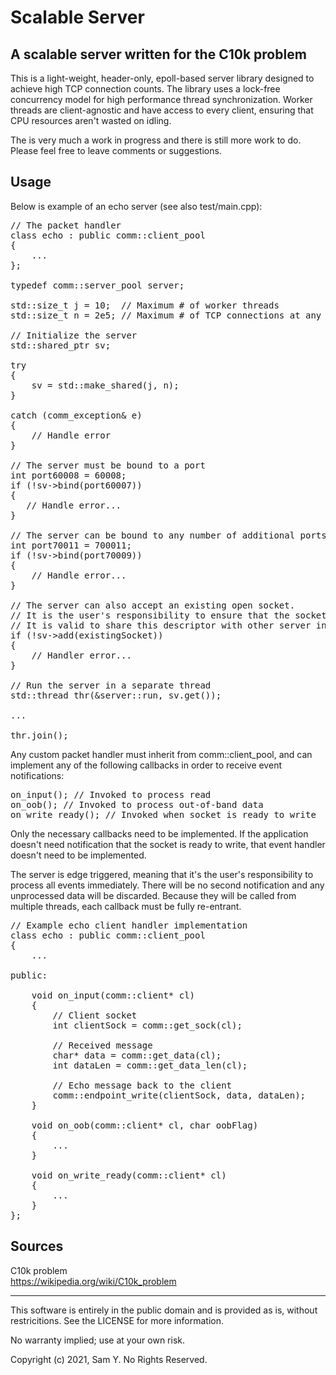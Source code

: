 # Scalable Server
A scalable server written for the C10k problem
--------------------------------------------------------------------------------

This is a light-weight, header-only, epoll-based server library designed to achieve high TCP connection counts. The library uses a lock-free concurrency model for high performance thread synchronization. Worker threads are client-agnostic and have access to every client, ensuring that CPU resources aren't wasted on idling.

The is very much a work in progress and there is still more work to do. Please feel free to leave comments or suggestions.


Usage
--------------------------------------------------------------------------------
Below is example of an echo server (see also test/main.cpp):

<pre>
// The packet handler
class echo : public comm::client_pool 
{
    ...
};

typedef comm::server_pool<echo> server;

std::size_t j = 10;  // Maximum # of worker threads
std::size_t n = 2e5; // Maximum # of TCP connections at any one time. Any connection attempts past this threshold will be dropped.

// Initialize the server
std::shared_ptr<server> sv;

try
{
    sv = std::make_shared<server>(j, n);
}

catch (comm_exception& e) 
{
    // Handle error
}

// The server must be bound to a port
int port60008 = 60008;
if (!sv->bind(port60007)) 
{
   // Handle error...
}

// The server can be bound to any number of additional ports
int port70011 = 700011;
if (!sv->bind(port70009))
{
    // Handle error...
}

// The server can also accept an existing open socket. 
// It is the user's responsibility to ensure that the socket is valid, bound to port, listening, and set to non-blocking (see O_NONBLOCK in the fcntl man page).
// It is valid to share this descriptor with other server instances.
if (!sv->add(existingSocket))
{
    // Handler error...
}

// Run the server in a separate thread
std::thread thr(&server::run, sv.get());

...

thr.join();
</pre>

Any custom packet handler must inherit from comm::client_pool, and can implement any of the following callbacks in order to receive event notifications:

<pre>
on_input(); // Invoked to process read
on_oob(); // Invoked to process out-of-band data
on_write_ready(); // Invoked when socket is ready to write
</pre>

Only the necessary callbacks need to be implemented. If the application doesn't need notification that the socket is ready to write, that event handler doesn't need to be implemented.

The server is edge triggered, meaning that it's the user's responsibility to process all events immediately. There will be no second notification and any unprocessed data will be discarded. Because they will be called from multiple threads, each callback must be fully re-entrant.

<pre>
// Example echo client handler implementation
class echo : public comm::client_pool<echo> 
{
    ...

public:

    void on_input(comm::client* cl) 
    {
        // Client socket
        int clientSock = comm::get_sock(cl);

        // Received message
        char* data = comm::get_data(cl);
        int dataLen = comm::get_data_len(cl);

        // Echo message back to the client
        comm::endpoint_write(clientSock, data, dataLen);
    }

    void on_oob(comm::client* cl, char oobFlag) 
    {
        ...
    }

    void on_write_ready(comm::client* cl) 
    {
        ...
    }
};
</pre>


Sources
--------------------------------------------------------------------------------
C10k problem\
<https://wikipedia.org/wiki/C10k_problem>


--------------------------------------------------------------------------------
This software is entirely in the public domain and is provided as is, without restricitions. See the LICENSE for more information.

No warranty implied; use at your own risk.

Copyright (c) 2021, Sam Y.
No Rights Reserved.
